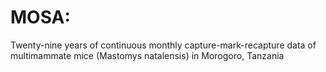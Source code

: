 # MOSA: 
Twenty-nine years of continuous monthly capture-mark-recapture data of multimammate mice (Mastomys natalensis) in Morogoro, Tanzania

